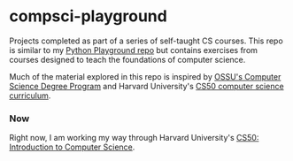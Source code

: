 # compsci-playground
Projects completed as part of a series of self-taught CS courses. This repo is similar to my [Python Playground repo](https://github.com/0xConnorRhodes/python-playground) but contains exercises from courses designed to teach the foundations of computer science.

Much of the material explored in this repo is inspired by [OSSU's Computer Science Degree Program](https://github.com/ossu/computer-science) and Harvard University's [CS50 computer science curriculum](https://cs50.harvard.edu/).

### Now
Right now, I am working my way through Harvard University's [CS50: Introduction to Computer Science](https://pll.harvard.edu/course/cs50-introduction-computer-science).
